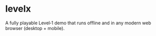 # levelx
 A fully playable Level‑1 demo that runs offline and in any modern web  browser (desktop + mobile).
